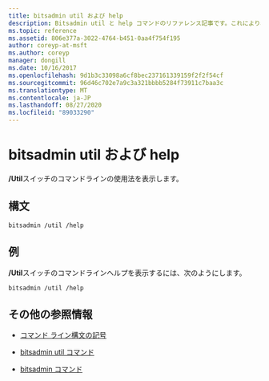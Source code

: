 ```yaml
---
title: bitsadmin util および help
description: Bitsadmin util と help コマンドのリファレンス記事です。これにより、/util スイッチのコマンドラインの使用法が表示されます。
ms.topic: reference
ms.assetid: 806e377a-3022-4764-b451-0aa4f754f195
author: coreyp-at-msft
ms.author: coreyp
manager: dongill
ms.date: 10/16/2017
ms.openlocfilehash: 9d1b3c33098a6cf8bec237161339159f2f2f54cf
ms.sourcegitcommit: 96d46c702e7a9c3a321bbbb5284f73911c7baa3c
ms.translationtype: MT
ms.contentlocale: ja-JP
ms.lasthandoff: 08/27/2020
ms.locfileid: "89033290"
---
```

# <a name="bitsadmin-util-and-help"></a>bitsadmin util および help

**/Util**スイッチのコマンドラインの使用法を表示します。

## <a name="syntax"></a>構文

```
bitsadmin /util /help
```

## <a name="examples"></a>例

**/Util**スイッチのコマンドラインヘルプを表示するには、次のようにします。

```
bitsadmin /util /help
```

## <a name="additional-references"></a>その他の参照情報

- [コマンド ライン構文の記号](command-line-syntax-key.md)

- [bitsadmin util コマンド](bitsadmin-util.md)

- [bitsadmin コマンド](bitsadmin.md)
